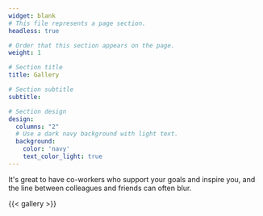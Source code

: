 ```yaml
---
widget: blank
# This file represents a page section.
headless: true

# Order that this section appears on the page.
weight: 1

# Section title
title: Gallery

# Section subtitle
subtitle:

# Section design
design:
  columns: "2"
  # Use a dark navy background with light text.
  background:
    color: 'navy'
    text_color_light: true
---
```


It's great to have co-workers who support your goals and inspire you, and the line between colleagues and friends can often blur.

{{< gallery >}}

